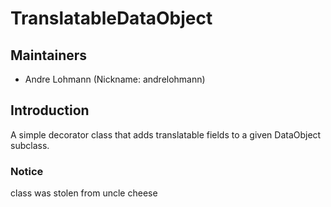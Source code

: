 # TranslatableDataObject

## Maintainers

 * Andre Lohmann (Nickname: andrelohmann)
  <lohmann dot andre at googlemail dot com>

## Introduction

A simple decorator class that adds translatable fields to a given DataObject subclass.

### Notice
class was stolen from uncle cheese